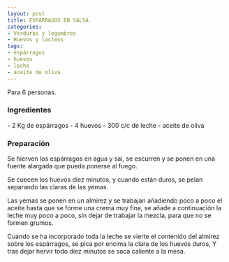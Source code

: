 ```yaml
---
layout: post
title: ESPÁRRAGOS EN SALSA
categories:
- Verduras y legumbres
- Huevos y lacteos
tags:
- espárragos
- huevos
- leche
- aceite de oliva
---
```

Para 6 personas.

<h3>Ingredientes</h3>
- 2 Kg de espárragos
- 4 huevos
- 300 c/c de leche
- aceite de oliva

<h3>Preparación</h3>

Se hierven los espárragos en agua y sal, se escurren y se ponen en una fuente alargada que pueda ponerse al fuego.

Se cuecen los huevos diez minutos, y cuando están duros, se pelan separando las claras de las yemas.

Las yemas se ponen en un almirez y se trabajan añadiendo poco a poco el aceite hasta que se forme una crema muy fina, se añade a continuación la leche muy poco a poco, sin dejar de trabajar la mezcla, para que no se formen grumos.

Cuando se ha incorporado toda la leche se vierte el contenido del almirez sobre los espárragos, se pica por encima la clara de los huevos duros, Y tras dejar hervir todo diez minutos se saca caliente a la mesa.